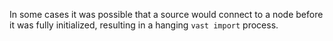 In some cases it was possible that a source would connect to a node before it
was fully initialized, resulting in a hanging `vast import` process.
